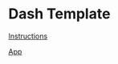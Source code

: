 # Dash Template

[Instructions](https://lambdaschool.github.io/ds/unit2/dash-template/)

[App](https://detecting-churn.herokuapp.com/)
